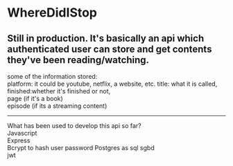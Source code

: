 # WhereDidIStop
Still in production.
It's basically an api which authenticated user can store and get contents they've been reading/watching.  
---
some of the information stored:  
platform: it could be youtube, netflix, a website, etc.
title: what it is called,  
finished:whether it's finished or not,  
page (if it's a book)  
episode (if its a streaming content)

---
What has been used to develop this api so far?  
Javascript  
Express  
Bcrypt to hash user password
Postgres as sql sgbd  
jwt  

